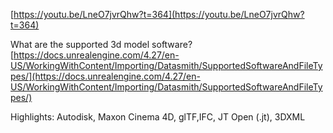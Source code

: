 

[https://youtu.be/LneO7jvrQhw?t=364](https://youtu.be/LneO7jvrQhw?t=364)

What are the supported 3d model software?  
[https://docs.unrealengine.com/4.27/en-US/WorkingWithContent/Importing/Datasmith/SupportedSoftwareAndFileTypes/](https://docs.unrealengine.com/4.27/en-US/WorkingWithContent/Importing/Datasmith/SupportedSoftwareAndFileTypes/)  

Highlights: Autodisk, Maxon Cinema 4D, glTF,IFC, JT Open (.jt), 3DXML